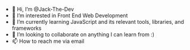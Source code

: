 - 👋 Hi, I’m @Jack-The-Dev
- 👀 I’m interested in Front End Web Development
- 🌱 I’m currently learning JavaScript and its relevant tools, libraries, and frameworks
- 💞️ I’m looking to collaborate on anything I can learn from :)
- 📫 How to reach me via email

<!---
Jack-The-Dev/Jack-The-Dev is a ✨ special ✨ repository because its `README.md` (this file) appears on your GitHub profile.
You can click the Preview link to take a look at your changes.
--->
